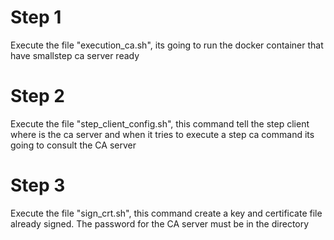 # Step 1
Execute the file "execution_ca.sh", its going to run the docker container that have smallstep ca server ready

# Step 2 
Execute the file "step_client_config.sh", this command tell the step client where is the ca server and when it tries to execute a step ca command its going to consult the CA server

# Step 3
Execute the file "sign_crt.sh", this command create a key and certificate file already signed. The password for the CA server must be in the directory
